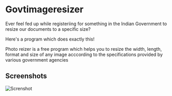 # Govtimageresizer

Ever feel fed up while registeriing for something in the Indian Government to resize our documents to a specific size?

Here's a program which does exactly this!

Photo reizer is a free program which helps you to resize the width, length, format and 
size of any image acccording to the specifications provided by 
various government agencies

## Screenshots 

![Screnshot](https://raw.githubusercontent.com/Roshan-R/Govtimageresizer/Qt/img/screenshot.jpeg)
